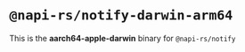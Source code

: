# `@napi-rs/notify-darwin-arm64`

This is the **aarch64-apple-darwin** binary for `@napi-rs/notify`
